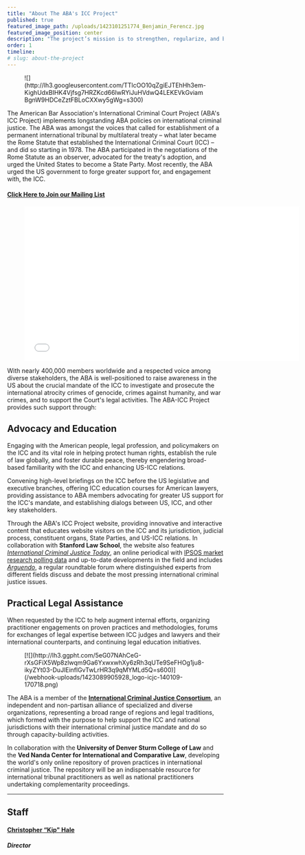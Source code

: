 ```yaml
---
title: "About The ABA's ICC Project"
published: true
featured_image_path: /uploads/1423101251774_Benjamin_Ferencz.jpg
featured_image_position: center
description: "The project’s mission is to strengthen, regularize, and broaden U.S. engagement with the ICC."
order: 1
timeline:
# slug: about-the-project
---
```


<figure data-type="image" class="wy-figure-left wy-figure-small">![](http://lh3.googleusercontent.com/TTlcOO10qZgiEJTEhHh3em-KighUdxBIHK4Vjfsg7HRZKcd66IwRYiJuHVdwQ4LEKEVkGviamBgnW9HDCeZztFBLoCXXwy5gWg=s300)</figure>

The American Bar Association's International Criminal Court Project (ABA's ICC Project) implements longstanding ABA policies on international criminal justice. The ABA was amongst the voices that called for establishment of a permanent international tribunal by multilateral treaty – what later became the Rome Statute that established the International Criminal Court (ICC) – and did so starting in 1978. The ABA participated in the negotiations of the Rome Statute as an observer, advocated for the treaty's adoption, and urged the United States to become a State Party. Most recently, the ABA urged the US government to forge greater support for, and engagement with, the ICC.

#### [Click Here to Join our Mailing List](/follow/)

<figure data-type="video" class="wy-figure-full">

<iframe class="embedly-embed" src="//cdn.embedly.com/widgets/media.html?src=http%3A%2F%2Fwww.youtube.com%2Fembed%2FSICq5kqkMC8%3Ffeature%3Doembed%26start%3D1&amp;url=https%3A%2F%2Fwww.youtube.com%2Fwatch%3Fv%3DSICq5kqkMC8&amp;image=http%3A%2F%2Fi.ytimg.com%2Fvi%2FSICq5kqkMC8%2Fhqdefault.jpg&amp;key=31a2d8b5de5447f0b129e81f50af7b5b&amp;type=text%2Fhtml&amp;schema=youtube" width="640" height="360" scrolling="no" frameborder="0" allowfullscreen=""></iframe>

</figure>

With nearly 400,000 members worldwide and a respected voice among diverse stakeholders, the ABA is well-positioned to raise awareness in the US about the crucial mandate of the ICC to investigate and prosecute the international atrocity crimes of genocide, crimes against humanity, and war crimes, and to support the Court's legal activities. The ABA-ICC Project provides such support through:

## Advocacy and Education

Engaging with the American people, legal profession, and policymakers on the ICC and its vital role in helping protect human rights, establish the rule of law globally, and foster durable peace, thereby engendering broad-based familiarity with the ICC and enhancing US-ICC relations.

Convening high-level briefings on the ICC before the US legislative and executive branches, offering ICC education courses for American lawyers, providing assistance to ABA members advocating for greater US support for the ICC's mandate, and establishing dialogs between US, ICC, and other key stakeholders.

Through the ABA's ICC Project website, providing innovative and interactive content that educates website visitors on the ICC and its jurisdiction, judicial process, constituent organs, State Parties, and US-ICC relations. In collaboration with **Stanford Law School**, the website also features [_International Criminal Justice Today_](http://bit.ly/ictj_page), an online periodical with [IPSOS market research polling data](http://bit.ly/ipsos_abicc)[](http://www.international-criminal-justice-today.org/ipsos-polling-data/) and up-to-date developments in the field and includes [_Arguendo_](http://bit.ly/arg146), a regular roundtable forum where distinguished experts from different fields discuss and debate the most pressing international criminal justice issues.

## Practical Legal Assistance

When requested by the ICC to help augment internal efforts, organizing practitioner engagements on proven practices and methodologies, forums for exchanges of legal expertise between ICC judges and lawyers and their international counterparts, and continuing legal education initiatives.

<figure data-type="image" class="wy-figure-medium wy-figure-left">[![](http://lh3.ggpht.com/5eG07NAhCeG-rXsGFiX5Wp8zlwqm9Ga6YxwxwhXy6zRh3qUTe9SeFHOg1ju8-ikyZYt03-DuJlEinflGvTwLrHR3q9qMYMLd5Q=s600)](/webhook-uploads/1423089905928_logo-icjc-140109-170718.png)</figure>

The ABA is a member of the [**International Criminal Justice Consortium**](http://icj-consortium.org/), an independent and non-partisan alliance of specialized and diverse organizations, representing a broad range of regions and legal traditions, which formed with the purpose to help support the ICC and national jurisdictions with their international criminal justice mandate and do so through capacity-building activities.

In collaboration with the **University of Denver Sturm College of Law** and the **Ved Nanda Center for International and Comparative Law**, developing the world's only online repository of proven practices in international criminal justice. The repository will be an indispensable resource for international tribunal practitioners as well as national practitioners undertaking complementarity proceedings.

* * *

## Staff

#### [Christopher “Kip" Hale](/staff/kip-hale/)

##### Director
